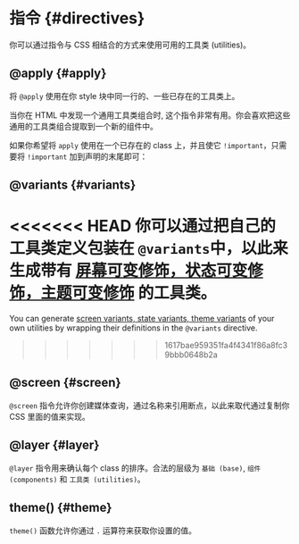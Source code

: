 # 指令 {#directives}

你可以通过指令与 CSS 相结合的方式来使用可用的工具类 (utilities)。

## @apply {#apply}

将 `@apply` 使用在你 style 块中同一行的、一些已存在的工具类上。

当你在 HTML 中发现一个通用工具类组合时, 这个指令非常有用。你会喜欢把这些通用的工具类组合提取到一个新的组件中。

<DirectivesPlayground
:input='`
.btn {
  @apply font-bold py-2 px-4 rounded;
}
.btn-blue {
  @apply bg-blue-500 hover:bg-blue-700 text-white;
  padding-top: 1rem;
}`.trim()'
/>

如果你希望将 `apply` 使用在一个已存在的 class 上，并且使它 `!important`，只需要将 `!important` 加到声明的末尾即可：

<DirectivesPlayground
:input='`
.btn {
  @apply font-bold py-2 px-4 rounded !important;
}`.trim()'
/>

## @variants {#variants}

<<<<<<< HEAD
你可以通过把自己的工具类定义包装在 `@variants`中，以此来生成带有 [屏幕可变修饰，状态可变修饰，主题可变修饰](/utilities/general/variants) 的工具类。
=======
You can generate [screen variants, state variants, theme variants](/utilities/general/variants) of your own utilities by wrapping their definitions in the `@variants` directive.
>>>>>>> 1617bae959351fa4f4341f86a8fc39bbb0648b2a

<DirectivesPlayground
:input='`
@variants focus, hover {
  .rotate-0 {
    transform: rotate(0deg);
  }
  .rotate-90 {
    transform: rotate(90deg);
  }
}
@variants dark {
  .bg-color {
    background-color: #1c1c1e;
  }
}`.trim()'
/>


## @screen {#screen}

`@screen` 指令允许你创建媒体查询，通过名称来引用断点，以此来取代通过复制你 CSS 里面的值来实现。


<DirectivesPlayground
:input='`
@screen sm {
  .custom {
    @apply text-lg;
  }
}`.trim()'
/>

## @layer {#layer}

`@layer` 指令用来确认每个 class 的排序。合法的层级为 `基础 (base)`, `组件 (components)` 和 `工具类 (utilities)`。

<DirectivesPlayground
:input='`
@layer components {
  .components {
    @apply bg-red-500;
  }
}
@layer utilities {
  .utilities {
    max-width: 768px;
  }
}
@layer base {
  base {
    margin-left: auto;
  }
}
.normal {
  margin-right: auto; /* components by default */
}`.trim()'
/>

## theme() {#theme}

`theme()` 函数允许你通过 `.` 运算符来获取你设置的值。

<DirectivesPlayground
:input='`
.btn-blue {
  background-color: theme("colors.blue.500");
}`.trim()'
/>
